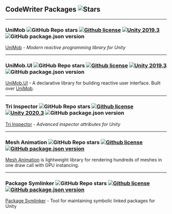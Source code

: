 ## CodeWriter Packages ![Stars](https://img.shields.io/github/stars/codewriter-packages?style=social)

<hr>

### UniMob ![GitHub Repo stars](https://img.shields.io/github/stars/codewriter-packages/unimob?style=flat-square) [![Github license](https://img.shields.io/github/license/codewriter-packages/UniMob.svg?style=flat-square)](#) [![Unity 2019.3](https://img.shields.io/badge/Unity-2019.3+-2296F3.svg?style=flat-square)](#) ![GitHub package.json version](https://img.shields.io/github/package-json/v/codewriter-packages/UniMob?style=flat-square)
[UniMob](https://github.com/codewriter-packages/UniMob#readme) - _Modern reactive programming library for Unity_

<hr>

### UniMob.UI ![GitHub Repo stars](https://img.shields.io/github/stars/codewriter-packages/unimob.ui?style=flat-square) [![Github license](https://img.shields.io/github/license/codewriter-packages/UniMob.UI.svg?style=flat-square)](#) [![Unity 2019.3](https://img.shields.io/badge/Unity-2019.3+-2296F3.svg?style=flat-square)](#) ![GitHub package.json version](https://img.shields.io/github/package-json/v/codewriter-packages/UniMob.UI?style=flat-square)
[UniMob.UI](https://github.com/codewriter-packages/unimob.ui#readme) - A declarative library for building reactive user interface. Built over [UniMob](https://github.com/codewriter-packages/UniMob).

<hr>

### Tri Inspector ![GitHub Repo stars](https://img.shields.io/github/stars/codewriter-packages/tri-inspector?style=flat-square) [![Github license](https://img.shields.io/github/license/codewriter-packages/Tri-Inspector.svg?style=flat-square)](#) [![Unity 2020.3](https://img.shields.io/badge/Unity-2020.3+-2296F3.svg?style=flat-square)](#) ![GitHub package.json version](https://img.shields.io/github/package-json/v/codewriter-packages/Tri-Inspector?style=flat-square)
[Tri Inspector](https://github.com/codewriter-packages/tri-inspector#readme) - _Advanced inspector attributes for Unity_

<hr>

### Mesh Animation ![GitHub Repo stars](https://img.shields.io/github/stars/codewriter-packages/mesh-animation?style=flat-square) [![Github license](https://img.shields.io/github/license/codewriter-packages/Mesh-Animation.svg)](#) [![GitHub package.json version](https://img.shields.io/github/package-json/v/codewriter-packages/Mesh-Animation?style=flat-square)](#)
[Mesh Animation](https://github.com/codewriter-packages/mesh-animation#readme) is lightweight library for rendering hundreds of meshes in one draw call with GPU instancing.

<hr>

### Package Symlinker ![GitHub Repo stars](https://img.shields.io/github/stars/codewriter-packages/package-symlinker?style=flat-square) [![Github license](https://img.shields.io/github/license/codewriter-packages/Package-Symlinker.svg?style=flat-square)](#) [![GitHub package.json version](https://img.shields.io/github/package-json/v/codewriter-packages/Package-Symlinker?style=flat-square)](#)
[Package Symlinker](https://github.com/codewriter-packages/package-symlinker#readme) - Tool for maintaining symbolic linked packages for Unity
